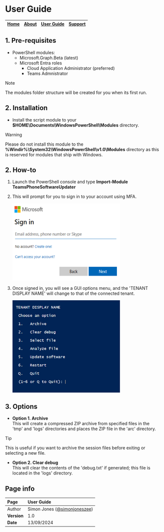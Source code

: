 # User Guide

| [Home](README.md) | [About](about.md) | [User Guide](user.md) | [Support](support.md) | 
| --- | --- | --- | --- |

## 1. Pre-requisites
* PowerShell modules:
  * Microsoft.Graph.Beta (latest)
  * Microsoft Entra roles
    - Cloud Application Administrator (preferred)
    - Teams Admnistrator
 > [!NOTE]
  >  The modules folder structure will be created for you when its first run.

## 2. Installation
* Install the script module to your **$HOME\Documents\WindowsPowerShell\Modules** directory.
> [!WARNING]
  >  Please do not install this module to the **%Windir%\System32\WindowsPowerShell\v1.0\Modules** directory as this is reserved for modules that ship with Windows.

## 2. How-to
1. Launch the PowerShell console and type **Import-Module TeamsPhoneSoftwareUpdater**
2. This will prompt for you to sign in to your account using MFA.<br/>

   <img src="https://github.com/SimonJonesZEE/MicrosoftTeamsPhone-SoftwareUpdater/blob/main/assets/sign-in.png" width="350" height="250"> 
   
3. Once signed in, you will see a GUI options menu, and the 'TENANT DISPLAY NAME' will change to that of the connected tenant.<br/>

   <img src="https://github.com/SimonJonesZEE/MicrosoftTeamsPhone-SoftwareUpdater/blob/main/assets/options-menu-gui.png" width="350" height="300"> 
   
## 3. Options

* **Option 1. Archive** <br/> This will create a compressed ZIP archive from specified files in the 'tmp' and 'logs' directories and places the ZIP file in the 'arc' directory.
> [!TIP]
> This is useful if you want to archive the session files before exiting or selecting a new file.
* **Option 2. Clear debug** <br/> This will clear the contents of the 'debug.txt' if generated; this file is located in the 'logs' directory.


## Page info

| Page | User Guide |
| :--- | :--- |
| Author | Simon Jones ([@simonjoneszee](https://github.com/simonjoneszee)) |
| **Version** | 1.0 |
| **Date** | 13/09/2024 |

